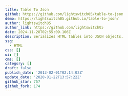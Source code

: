 ```yaml
---
title: Table To Json
github: https://github.com/lightswitch05/table-to-json
demo: https://lightswitch05.github.io/table-to-json/
author: lightswitch05
author_link: https://github.com/lightswitch05
date: 2024-11-28T02:55:09.166Z
description: Serializes HTML tables into JSON objects.
ssg:
  - HTML
css: []
ui: []
cms: []
category: []
draft: false
publish_date: '2013-02-01T02:14:02Z'
update_date: '2020-01-22T13:57:22Z'
github_star: 757
github_fork: 174
---
```

